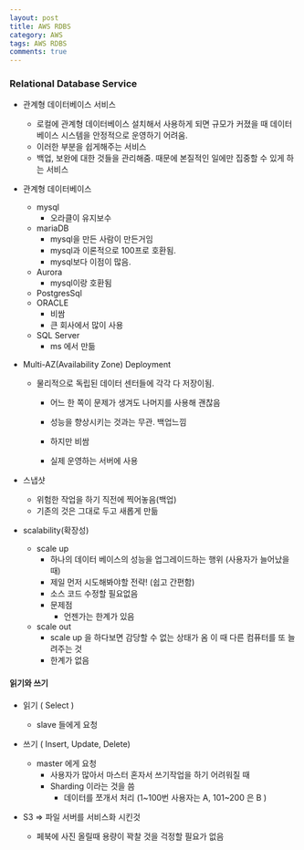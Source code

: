```yaml
---
layout: post
title: AWS RDBS
category: AWS
tags: AWS RDBS
comments: true
---
```


### Relational Database Service

- 관계형 데이터베이스 서비스
  - 로컬에 관계형 데이터베이스 설치해서  사용하게 되면 규모가 커졌을 때 데이터베이스 시스템을 안정적으로 운영하기 어려움.
  - 이러한 부분을 쉽게해주는 서비스
  - 백업, 보완에 대한 것들을 관리해줌. 때문에 본질적인 일에만 집중할 수 있게 하는 서비스
- 관계형 데이터베이스
  - mysql
    - 오라클이 유지보수
  - mariaDB
    - mysql을 만든 사람이 만든거임
    - mysql과 이론적으로 100프로 호환됨.
    - mysql보다 이점이 많음.
  - Aurora
    - mysql이랑 호환됨
  - PostgresSql
  - ORACLE
    - 비쌈
    - 큰 회사에서 많이 사용
  - SQL Server
    - ms 에서 만듦



- Multi-AZ(Availability Zone) Deployment

  - 물리적으로 독립된 데이터 센터들에 각각 다 저장이됨.

    - 어느 한 쪽이 문제가 생겨도 나머지를 사용해 괜찮음

    - 성능을 향상시키는 것과는 무관. 백업느낌
    - 하지만 비쌈
    - 실제 운영하는 서버에 사용



- 스냅샷
  - 위험한 작업을 하기 직전에 찍어놓음(백업)
  - 기존의 것은 그대로 두고 새롭게 만듦
- scalability(확장성)
  - scale up 
    - 하나의 데이터 베이스의 성능을 업그레이드하는 행위 (사용자가 늘어났을 때)
    - 제일 먼저 시도해봐야할 전략! (쉽고 간편함)
    - 소스 코드 수정할 필요없음
    - 문제점
      - 언젠가는 한계가 있음
  - scale out
    - scale up 을 하다보면 감당할 수 없는 상태가 옴 이 때 다른 컴퓨터를 또 늘려주는 것
    - 한계가 없음



#### 읽기와 쓰기

- 읽기 ( Select )
  - slave 들에게 요청
- 쓰기 ( Insert, Update, Delete)
  - master 에게 요청
    - 사용자가 많아서 마스터 혼자서 쓰기작업을 하기 어려워질 때
    - Sharding 이라는 것을 씀
      - 데이터를 쪼개서 처리 (1~100번 사용자는 A, 101~200 은 B )





- S3 => 파일 서버를 서비스화 시킨것

  - 페북에 사진 올릴때 용량이 꽉찰 것을 걱정할 필요가 없음

    

